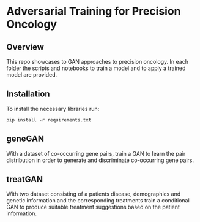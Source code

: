 # Adversarial Training for Precision Oncology

## Overview
This repo showcases to GAN approaches to precision oncology. In each folder the scripts and notebooks to train a model and to apply a trained model are provided.

## Installation
To install the necessary libraries run:
```
pip install -r requirements.txt
```

## geneGAN
With a dataset of co-occurring gene pairs, train a GAN to learn the pair distribution in order to generate and discriminate co-occurring gene pairs.

## treatGAN
With two dataset consisting of a patients disease, demographics and genetic information and the corresponding treatments train a conditional GAN to produce suitable treatment suggestions based on the patient information.